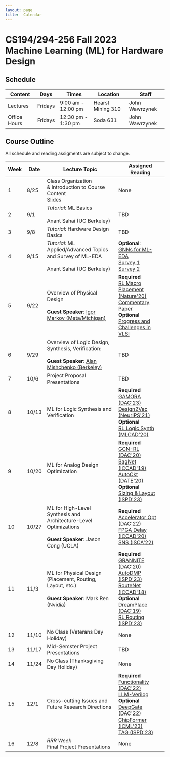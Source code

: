 ```yaml
---
layout: page
title:  Calendar
---
```

# CS194/294-256 Fall 2023 <br/> Machine Learning (ML) for Hardware Design

## Schedule

 | Content       | Days      | Times               | Location     | Staff           |
 | ---           | ---       | ---                 | ---          | ---             |
 | Lectures      | Fridays   | 9:00 am - 12:00 pm  | Hearst Mining 310     | John Wawrzynek  |
 | Office Hours  | Fridays   | 12:30 pm - 1:30 pm  | Soda 631     | John Wawrzynek  |

## Course Outline
All schedule and reading assigments are subject to change.

 | Week | Date | Lecture Topic | Assigned Reading |
 | ---  | ---  | ---           | ---              |
 | 1  | 8/25 | Class Organization <br/> & Introduction to Course Content <br/> [Slides](https://drive.google.com/file/d/1h5ZAup4XWYqYAez97iTDbaHf1wNHI3bi/view?usp=drive_link) | None |
 | 2  | 9/1 | *Tutorial:* ML Basics <br/><br/> Anant Sahai (UC Berkeley) | TBD |
 | 3  | 9/8 | *Tutorial:* Hardware Design  Basics  | TBD |
 | 4  | 9/15 | *Tutorial:* ML Applied/Advanced Topics and Survey of ML-EDA <br/><br/>  Anant Sahai (UC Berkeley) | **Optional**:<br/> [GNNs for ML-EDA](https://ieeexplore.ieee.org/stamp/stamp.jsp?arnumber=9598835) <br/> [Survey 1](https://dl.acm.org/doi/pdf/10.1145/3543853?casa_token=poTXBGP888sAAAAA:9-7CHHyCdXf6TogyOoULInhEx_nu_ptRMservU_dIPrY2dfSuWtQ2RgbOvmJTPU7yAX1_Tag0GPgNQ) <br/> [Survey 2](https://dl.acm.org/doi/pdf/10.1145/3451179)|
 | 5  | 9/22 | Overview of Physical Design <br/><br/> **Guest Speaker**: [Igor Markov (Meta/Michigan)](https://web.eecs.umich.edu/~imarkov/) | **Required**<br/> [RL Macro Placement (Nature'20)](https://arxiv.org/pdf/2004.10746.pdf) <br/> [Commentary Paper](https://arxiv.org/abs/2306.09633) <br/> **Optional** <br/> [Progress and Challenges in VLSI](https://dl.acm.org/doi/abs/10.1145/2429384.2429441?casa_token=6QK9e3uoVsYAAAAA:MiHKO-F1sQKoThXyQZiFtMfBxdeNBy646g-oqktUzrM_kOhpTJ0dBGqK7imqQ2GlrSeyLtXFSNg)|
 | 6  | 9/29 |Overview of Logic Design, Synthesis, Verification: <br/><br/> **Guest Speaker**:  [Alan Mishchenko (Berkeley)](https://people.eecs.berkeley.edu/~alanmi/) | TBD |
 | 7  | 10/6  | Project Proposal Presentations | TBD |
 | 8  | 10/13 | ML for Logic Synthesis and Verification | **Required**<br/>[GAMORA (DAC'23)](https://arxiv.org/pdf/2303.08256.pdf)<br/> [Design2Vec (NeurIPS'21)](https://proceedings.neurips.cc/paper/2021/file/c5aa65949d20f6b20e1a922c13d974e7-Paper.pdf) <br/> **Optional** <br/> [RL Logic Synth (MLCAD'20)](https://dl.acm.org/doi/pdf/10.1145/3380446.3430622)|
 | 9 | 10/20  | ML for Analog Design Optimization <br/><br/> | **Required** <br/> [GCN-RL (DAC'20)](https://arxiv.org/pdf/2005.00406.pdf) <br/> [BagNet (ICCAD'19)](https://arxiv.org/pdf/1907.10515.pdf) [AutoCkt (DATE'20)](https://ieeexplore.ieee.org/stamp/stamp.jsp?arnumber=9116200) <br/> **Optional** <br/> [Sizing & Layout (ISPD'23)](https://dl.acm.org/doi/pdf/10.1145/3569052.3578929)|
 | 10  | 10/27 | ML for High-Level Synthesis and Architecture-Level Optimizations <br/><br/> **Guest Speaker**: Jason Cong (UCLA)| **Required**<br/> [Accelerator Opt (DAC'22)](https://dl.acm.org/doi/pdf/10.1145/3489517.3530409) <br/> [FPGA Delay (ICCAD'20)](https://dl.acm.org/doi/pdf/10.1145/3400302.3415657) <br/> [SNS (ISCA'22)](https://dl.acm.org/doi/pdf/10.1145/3470496.3527444)|
 | 11 | 11/3  | ML for Physical Design (Placement, Routing, Layout, etc.) <br/><br/> **Guest Speaker**: Mark Ren (Nvidia)| **Required** <br/> [GRANNITE (DAC'20)](https://research.nvidia.com/sites/default/files/pubs/2020-07_GRANNITE%3A-Graph-Neural/034_2_GRANNITE.pdf) <br/> [AutoDMP (ISPD'23)](https://dl.acm.org/doi/pdf/10.1145/3569052.3578923) <br/> [RouteNet (ICCAD'18)](https://ieeexplore.ieee.org/stamp/stamp.jsp?arnumber=8587655) <br/> **Optional** <br/> [DreamPlace (DAC'19)](https://dl.acm.org/doi/pdf/10.1145/3316781.3317803) <br/> [RL Routing (ISPD'23)](https://dl.acm.org/doi/pdf/10.1145/3569052.3571874) |
 | 12 | 11/10  | No Class (Veterans Day Holiday) | None |
 | 13 | 11/17  | Mid-Semster Project Presentations | TBD |
 | 14 | 11/24  | No Class (Thanksgiving Day Holiday) | None |
 | 15 | 12/1   | Cross-cutting Issues and <br/> Future Research Directions | **Required** <br/>[Functionality (DAC'22)](https://dl.acm.org/doi/pdf/10.1145/3489517.3530410)  <br/> [LLM-Verilog](https://arxiv.org/pdf/2212.11140.pdf)  <br/> **Optional** <br/> [DeepGate (DAC'22)](https://dl.acm.org/doi/pdf/10.1145/3489517.3530497?casa_token=ZBPhdF64kSMAAAAA:VKNJ4VJfeWIrUeJ1sRCbS0hzurvbOEsoHhEydwKWi8DWZxYum9eSxo3igC1EdDocsIBn9sSS_Zj_2g)  <br/> [ChipFormer (ICML'23)](https://arxiv.org/pdf/2306.14744.pdf) <br/> [TAG (ISPD'23)](https://dl.acm.org/doi/pdf/10.1145/3508352.3549384)|
 | 16 | 12/8   | *RRR Week* <br/> Final Project Presentations  | None |

